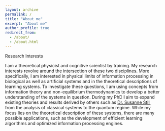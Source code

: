 ```yaml
---
layout: archive
permalink: /
title: "About me"
excerpt: "About me"
author_profile: true
redirect_from:
  - /about/
  - /about.html
---
```

Research Interests

I am a theoretical physicist and cognitive scientist by training. My research interests revolve around the intersection of these two disciplines. More specifically, I am interested in physical limits of information processing in biological as well as artificial systems and in the theoretical descriptions of learning systems. To investigate these questions, I am using concepts from information theory and non-equilibrium thermodynamics to develop a better understanding of the systems in question. During my PhD I aim to expand existing theories and results derived by others such as [Dr. Susanne Still](http://www2.hawaii.edu/%7Esstill/index.html) from the analysis of classical systems to the quantum regime. While my focus lies on the theoretical description of these systems, there are many possible applications, such as the development of efficient learning algorithms and optimized information processing engines.  
